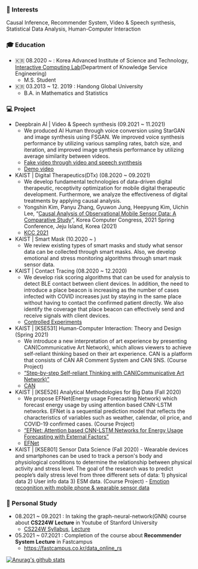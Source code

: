 ### 📡 Interests
Causal Inference, Recommender System, Video & Speech synthesis, Statistical Data Analysis, Human-Computer Interaction


### 🎓 Education
  - 🇰🇷 08.2020 ~ : Korea Advanced Institute of Science and Technology, [Interactive Computing Lab](http://ic.kaist.ac.kr/wiki/wiki.cgi?Main)(Department of Knowledge Service Engineering)
    - M.S. Student
  - 🇰🇷 03.2013 ~ 12. 2019 : Handong Global University
    - B.A. in Mathematics and Statistics


### 💻 Project
  - Deepbrain AI | Video & Speech synthesis (09.2021 ~ 11.2021)
    -  We produced AI Human through voice conversion using StarGAN and image synthesis using FSGAN. We improved voice synthesis performance by utilizing various sampling rates, batch size, and iteration, and improved image synthesis performance by utilizing average similarity between videos.
    - [Fake video through video and speech synthesis](https://yong-shin.github.io/assets/pdf/Fake%20video.pdf)
    - [Demo video](https://yong-shin.github.io/assets/Video/Demo%20video.mp4)
  - KAIST | Digital Therapeutics(DTx) (08.2020 ~ 09.2021)
    -  We develop fundamental technologies of data-driven digital therapeutic, receptivity optimization for mobile digital therapeutic development. Furthermore, we analyze the effectiveness of digital treatments by applying causal analysis.
    -  Yongshin Kim, Panyu Zhang, Gyuwon Jung, Heepyung Kim, Uichin Lee, “[Causal Analysis of Observational Mobile Sensor Data: A Comparative Study](https://yong-shin.github.io/assets/pdf/Causal%20Analysis%20of%20Observational%20Mobile%20Sensor%20Data_A%20Comparative%20Study.pdf)”, Korea Computer Congress, 2021 Spring Conference, Jeju Island, Korea (2021) 
    -  [KCC 2021](https://docs.google.com/presentation/d/108yi3Ldb15lDyjJc54XWE5Y-oxGyX4RX4hg52pHEm7Y/edit?usp=sharing)
  - KAIST | Smart Mask (10.2020 ~ )
    -  We review existing types of smart masks and study what sensor data can be collected through smart masks. Also, we develop emotional and stress monitoring algorithms through smart mask sensor data.
  - KAIST | Contact Tracing (08.2020 ~ 12.2020)
    -  We develop risk scoring algorithms that can be used for analysis to detect BLE contact between client devices. In addition, the need to introduce a place beacon is increasing as the number of cases infected with COVID increases just by staying in the same place without having to contact the confirmed patient directly. We also identify the coverage that place beacon can effectively send and receive signals with client devices.
    -  [Controlled Experiments](https://docs.google.com/presentation/d/1WIOQEX3WJmOHljd_TbRm0fsnNfMzzux5nkGaaUamtfA/edit?usp=sharing)
  - KAIST | [KSE531] Human-Computer Interaction: Theory and Design (Spring 2021)
    -  We introduce a new interpretation of art experience by presenting CAN(Communicative Art Network), which allows viewers to achieve self-reliant thinking based on their art experience. CAN is a platform that consists of CAN AR Comment System and CAN SNS. (Course Project) 
    -  [“Step-by-step Self-reliant Thinking with CAN(Communicative Art Network)”](https://yong-shin.github.io/assets/pdf/Step-by-step%20Self-reliant%20Thinking%20with%20CAN(Communicative%20ARt%20Network).pdf)
    -  [CAN](https://docs.google.com/presentation/d/1eYYdJaLrU1f3uUwvGD1NqW2Ooxt-x7VGwnH_661J9uQ/edit)
  -  KAIST | [KSE526] Analytical Methodologies for Big Data (Fall 2020)
     -  We propose EFNet(Energy usage Forecasting Network) which forecast energy usage by using attention based CNN-LSTM networks. EFNet is a sequential prediction model that reflects the characteristics of variables such as weather, calendar, oil price, and COVID-19 confirmed cases. (Course Project)
     -  [“EFNet: Attention based CNN-LSTM Networks for Energy Usage Forecasting with External Factors”](https://yong-shin.github.io/assets/pdf/EFNet%20Attention%20based%20CNN-LSTM%20Networks%20forEnergy%20Usage%20Forecasting%20with%20External%20Factors.pdf)
     -  [EFNet](https://docs.google.com/presentation/d/1RAtFt_BKopN5EEDb5RL-yWLqL48HUvLs6Lj7cVxYFuw/edit#slide=id.p1)
  -  KAIST | [KSE801] Sensor Data Science (Fall 2020) 
    -  Wearable devices and smartphones can be used to track a person's body and physiological conditions to determine the relationship between physical activity and stress level. The goal of the research was to predict people’s daily stress level from three different sets of data: 1) physical data 2) User info data 3) ESM data. (Course Project)
    -  [Emotion recognition with mobile phone & wearable sensor data](https://yong-shin.github.io/assets/pdf/Emotion%20recognition%20with%20mobile%20phone%20&%20wearable%20sensor%20data.pdf)
### :school: Personal Study
  - 08.2021 ~ 09.2021 : In taking the graph-neural-network(GNN) course about **CS224W Lecture**  in Youtube of Stanford University
    - [CS224W Syllabus](http://web.stanford.edu/class/cs224w/), [Lecture](https://youtu.be/JAB_plj2rbA)
  - 05.2021 ~ 07.2021 : Completion of the course about **Recommender System Lecture**  in Fastcampus
    - https://fastcampus.co.kr/data_online_rs


[![Anurag's github stats](https://github-readme-stats.vercel.app/api?username=yong-shin)](https://github.com/anuraghazra/github-readme-stats)
